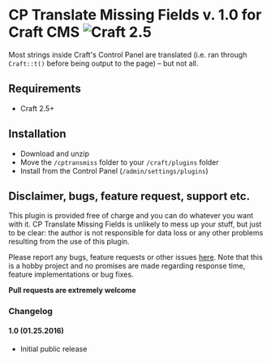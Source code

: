 # CP Translate Missing Fields v. 1.0 for Craft CMS ![Craft 2.5](https://img.shields.io/badge/craft-2.5-red.svg?style=flat-square)

Most strings inside Craft's Control Panel are translated (i.e. ran through `Craft::t()` before being output to the page) – but not all.

## Requirements

* Craft 2.5+

## Installation

* Download and unzip
* Move the `/cptransmiss` folder to your `/craft/plugins` folder
* Install from the Control Panel (`/admin/settings/plugins`)

## Disclaimer, bugs, feature request, support etc.

This plugin is provided free of charge and you can do whatever you want with it. CP Translate Missing Fields is unlikely to mess up your stuff, but just to be clear: the author is not responsible for data loss or any other problems resulting from the use of this plugin.

Please report any bugs, feature requests or other issues [here](https://github.com/mmikkel/CpTranslateMissingFields-Craft/issues). Note that this is a hobby project and no promises are made regarding response time, feature implementations or bug fixes.

**Pull requests are extremely welcome**

### Changelog

#### 1.0 (01.25.2016)

* Initial public release
